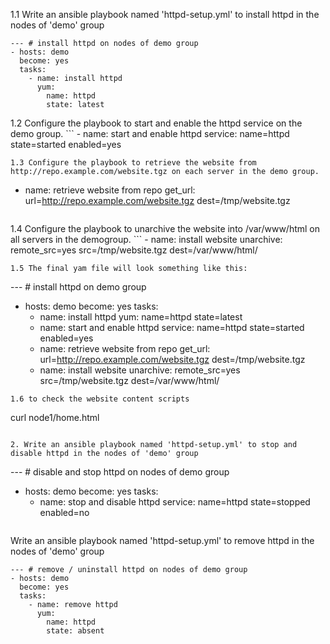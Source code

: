 1.1 Write an ansible playbook named 'httpd-setup.yml' to install httpd in the nodes of 'demo' group
```
--- # install httpd on nodes of demo group
- hosts: demo
  become: yes
  tasks:
    - name: install httpd
      yum:
        name: httpd
        state: latest
```
1.2 Configure the playbook to start and enable the httpd service on the demo group.
    ```
    - name: start and enable httpd
      service: name=httpd state=started enabled=yes
```
1.3 Configure the playbook to retrieve the website from http://repo.example.com/website.tgz on each server in the demo group.
```
- name: retrieve website from repo
      get_url: url=http://repo.example.com/website.tgz dest=/tmp/website.tgz
  ```
1.4 Configure the playbook to unarchive the website into /var/www/html on all servers in the demogroup.
    ```
    - name: install website
      unarchive: remote_src=yes src=/tmp/website.tgz dest=/var/www/html/
```
1.5 The final yam file will look something like this:
```
--- # install httpd on demo group
- hosts: demo
  become: yes
  tasks:
    - name: install httpd
      yum: name=httpd state=latest
    - name: start and enable httpd
      service: name=httpd state=started enabled=yes
    - name: retrieve website from repo
      get_url: url=http://repo.example.com/website.tgz dest=/tmp/website.tgz
    - name: install website
      unarchive: remote_src=yes src=/tmp/website.tgz dest=/var/www/html/
```
1.6 to check the website content scripts
```
curl node1/home.html
```

2. Write an ansible playbook named 'httpd-setup.yml' to stop and disable httpd in the nodes of 'demo' group
```
--- # disable and stop httpd on nodes of demo group
- hosts: demo
  become: yes
  tasks:
    - name: stop and disable httpd
      service: name=httpd state=stopped enabled=no
  ```

Write an ansible playbook named 'httpd-setup.yml' to remove httpd in the nodes of 'demo' group
```
--- # remove / uninstall httpd on nodes of demo group
- hosts: demo
  become: yes
  tasks:
    - name: remove httpd
      yum:
        name: httpd
        state: absent
```
